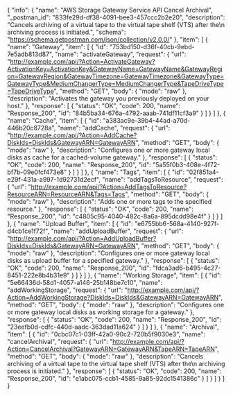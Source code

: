 {
  "info": {
    "name": "AWS Storage Gateway Service API Cancel Archival",
    "_postman_id": "833fe29d-df38-4091-bee3-457ccc2b2e20",
    "description": "Cancels archiving of a virtual tape to the virtual tape shelf (VTS) after the\n         archiving process is initiated.",
    "schema": "https://schema.getpostman.com/json/collection/v2.0.0/"
  },
  "item": [
    {
      "name": "Gateway",
      "item": [
        {
          "id": "753bd150-d36f-40cb-9ebd-7e5adb813d87",
          "name": "activateGateway",
          "request": {
            "url": "http://example.com/api/?Action=ActivateGateway?ActivationKey=ActivationKey&GatewayName=GatewayName&GatewayRegion=GatewayRegion&GatewayTimezone=GatewayTimezone&GatewayType=GatewayType&MediumChangerType=MediumChangerType&TapeDriveType=TapeDriveType",
            "method": "GET",
            "body": {
              "mode": "raw"
            },
            "description": "Activates the gateway you previously deployed on your host."
          },
          "response": [
            {
              "status": "OK",
              "code": 200,
              "name": "Response_200",
              "id": "84b5ba34-676a-4792-aaab-741df11cf3a9"
            }
          ]
        }
      ]
    },
    {
      "name": "Cache",
      "item": [
        {
          "id": "a383ac9e-39b4-44ad-a70d-446b20c8728a",
          "name": "addCache",
          "request": {
            "url": "http://example.com/api/?Action=AddCache?DiskIds=DiskIds&GatewayARN=GatewayARN",
            "method": "GET",
            "body": {
              "mode": "raw"
            },
            "description": "Configures one or more gateway local disks as cache for a cached-volume gateway."
          },
          "response": [
            {
              "status": "OK",
              "code": 200,
              "name": "Response_200",
              "id": "5a55f0b3-408e-4f72-bf7b-09e0fcf473e8"
            }
          ]
        }
      ]
    },
    {
      "name": "Tags",
      "item": [
        {
          "id": "02f851a4-e29f-431a-a997-1d92731d2ecf",
          "name": "addTagsToResource",
          "request": {
            "url": "http://example.com/api/?Action=AddTagsToResource?ResourceARN=ResourceARN&Tags=Tags",
            "method": "GET",
            "body": {
              "mode": "raw"
            },
            "description": "Adds one or more tags to the specified resource."
          },
          "response": [
            {
              "status": "OK",
              "code": 200,
              "name": "Response_200",
              "id": "c4805c95-4040-482c-8a6a-895dcdd98e4f"
            }
          ]
        }
      ]
    },
    {
      "name": "Upload Buffer",
      "item": [
        {
          "id": "e6755bb6-568a-4140-927f-d4cb1ce1f72f",
          "name": "addUploadBuffer",
          "request": {
            "url": "http://example.com/api/?Action=AddUploadBuffer?DiskIds=DiskIds&GatewayARN=GatewayARN",
            "method": "GET",
            "body": {
              "mode": "raw"
            },
            "description": "Configures one or more gateway local disks as upload buffer for a specified gateway."
          },
          "response": [
            {
              "status": "OK",
              "code": 200,
              "name": "Response_200",
              "id": "fdca3ad6-b495-4c27-8451-222e8b4b31e9"
            }
          ]
        }
      ]
    },
    {
      "name": "Working Storage",
      "item": [
        {
          "id": "5e66436d-58d1-4057-a146-25b148be7c10",
          "name": "addWorkingStorage",
          "request": {
            "url": "http://example.com/api/?Action=AddWorkingStorage?DiskIds=DiskIds&GatewayARN=GatewayARN",
            "method": "GET",
            "body": {
              "mode": "raw"
            },
            "description": "Configures one or more gateway local disks as working storage for a gateway."
          },
          "response": [
            {
              "status": "OK",
              "code": 200,
              "name": "Response_200",
              "id": "23eefb0d-cdfc-440d-aadc-363dad11a624"
            }
          ]
        }
      ]
    },
    {
      "name": "Archival",
      "item": [
        {
          "id": "0cbc07c1-03ff-42a0-90c2-720b5f9030e3",
          "name": "cancelArchival",
          "request": {
            "url": "http://example.com/api/?Action=CancelArchival?GatewayARN=GatewayARN&TapeARN=TapeARN",
            "method": "GET",
            "body": {
              "mode": "raw"
            },
            "description": "Cancels archiving of a virtual tape to the virtual tape shelf (VTS) after the\n         archiving process is initiated."
          },
          "response": [
            {
              "status": "OK",
              "code": 200,
              "name": "Response_200",
              "id": "e1abc075-ccb1-4585-9a85-92dc1541386c"
            }
          ]
        }
      ]
    }
  ]
}